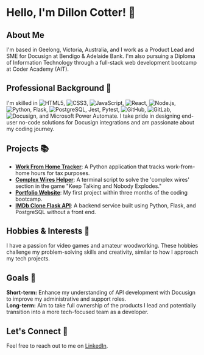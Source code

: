 # Hello, I'm Dillon Cotter! 👋

## About Me
I'm based in Geelong, Victoria, Australia, and I work as a Product Lead and SME for Docusign at Bendigo & Adelaide Bank. I'm also pursuing a Diploma of Information Technology through a full-stack web development bootcamp at Coder Academy (AIT).

## Professional Background 🚀
I'm skilled in ![HTML5](https://img.shields.io/badge/-HTML5-E34F26?style=flat&logo=html5&logoColor=white), 
![CSS3](https://img.shields.io/badge/-CSS3-1572B6?style=flat&logo=css3), 
![JavaScript](https://img.shields.io/badge/-JavaScript-F7DF1E?style=flat&logo=javascript&logoColor=black), 
![React](https://img.shields.io/badge/-React-61DAFB?style=flat&logo=react&logoColor=black), 
![Node.js](https://img.shields.io/badge/-Node.js-339933?style=flat&logo=nodedotjs&logoColor=white), 
![Python](https://img.shields.io/badge/-Python-3776AB?style=flat&logo=python&logoColor=white), 
Flask, 
![PostgreSQL](https://img.shields.io/badge/-PostgreSQL-336791?style=flat&logo=postgresql&logoColor=white), 
Jest, 
Pytest, 
![GitHub](https://img.shields.io/badge/-GitHub-181717?style=flat&logo=github), 
![GitLab](https://img.shields.io/badge/gitlab-blue?logo=gitlab), 
![Docusign](https://cdn.bfldr.com/HIN7H4LI/at/jbpwncjxgspz74qxtk7s59s/Docusign_Horizontal_Black.png?auto=webp&format=png&height=18), 
and Microsoft Power Automate. I take pride in designing end-user no-code solutions for Docusign integrations and am passionate about my coding journey.

## Projects 📚
- **[Work From Home Tracker](https://github.com/dilbot-cot/work_from_home_project)**: A Python application that tracks work-from-home hours for tax purposes.
- **[Complex Wires Helper](https://github.com/dilbot-cot/keeptalking/)**: A terminal script to solve the 'complex wires' section in the game "Keep Talking and Nobody Explodes."
- **[Portfolio Website](https://dillonc.netlify.app/)**: My first project within three months of the coding bootcamp.
- **[IMDb Clone Flask API](https://github.com/dilbot-cot/T2A2)**: A backend service built using Python, Flask, and PostgreSQL without a front end.

## Hobbies & Interests 🌟
I have a passion for video games and amateur woodworking. These hobbies challenge my problem-solving skills and creativity, similar to how I approach my tech projects.

## Goals 🎯
**Short-term:** Enhance my understanding of API development with Docusign to improve my administrative and support roles.  
**Long-term:** Aim to take full ownership of the products I lead and potentially transition into a more tech-focused team as a developer.

## Let's Connect 🤝
Feel free to reach out to me on [LinkedIn](https://www.linkedin.com/in/dillon-cotter/).